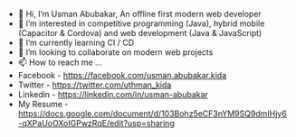 - 👋 Hi, I’m Usman Abubakar, An offline first modern web developer
- 👀 I’m interested in competitive programming (Java), hybrid mobile (Capacitor & Cordova) and web development (Java & JavaScript)
- 🌱 I’m currently learning CI / CD
- 💞️ I’m looking to collaborate on modern web projects 
- 📫 How to reach me ...
- Facebook -  https://facebook.com/usman.abubakar.kida
- Twitter -  https://twitter.com/uthman_kida 
- Linkedin -  https://linkedin.com/in/usman-abubakar 
- My Resume - https://docs.google.com/document/d/103Bohz5eCF3nYM9SQ9dmIHjy6-qXPaUoOXoIGPwzRqE/edit?usp=sharing

<!---
USMANONLINE/USMANONLINE is a ✨ special ✨ repository because its `README.md` (this file) appears on your GitHub profile.
You can click the Preview link to take a look at your changes.
--->
